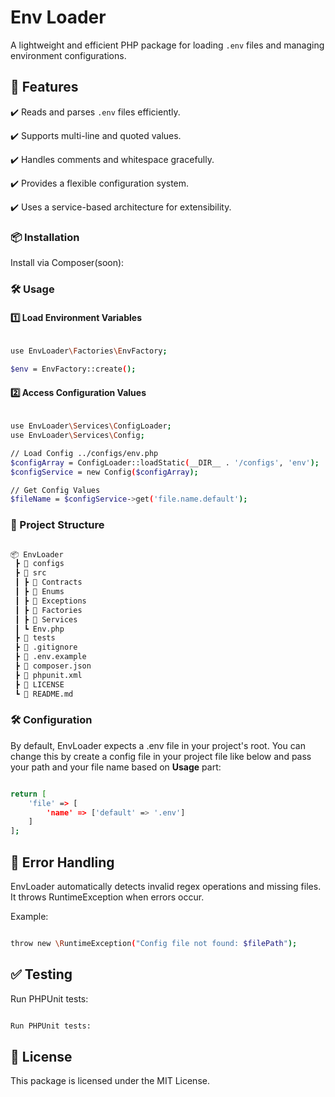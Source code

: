 # Env Loader

A lightweight and efficient PHP package for loading `.env` files and managing environment configurations.

## 🚀 Features

✔️ Reads and parses `.env` files efficiently.

✔️ Supports multi-line and quoted values.

✔️ Handles comments and whitespace gracefully.

✔️ Provides a flexible configuration system.

✔️ Uses a service-based architecture for extensibility.

### 📦 Installation

Install via Composer(soon):

### 🛠️ Usage

#### 1️⃣ Load Environment Variables

```bash

use EnvLoader\Factories\EnvFactory;

$env = EnvFactory::create();

```

#### 2️⃣ Access Configuration Values

```bash

use EnvLoader\Services\ConfigLoader;
use EnvLoader\Services\Config;

// Load Config ../configs/env.php
$configArray = ConfigLoader::loadStatic(__DIR__ . '/configs', 'env');
$configService = new Config($configArray);

// Get Config Values
$fileName = $configService->get('file.name.default');

```

### 📁 Project Structure

```bash

📦 EnvLoader
 ┣ 📂 configs
 ┣ 📂 src
 ┃ ┣ 📂 Contracts
 ┃ ┣ 📂 Enums
 ┃ ┣ 📂 Exceptions
 ┃ ┣ 📂 Factories
 ┃ ┣ 📂 Services
 ┃ ┗ Env.php
 ┣ 📂 tests
 ┣ 📜 .gitignore
 ┣ 📜 .env.example
 ┣ 📜 composer.json
 ┣ 📜 phpunit.xml
 ┣ 📜 LICENSE
 ┗ 📜 README.md

```

### 🛠 Configuration

By default, EnvLoader expects a .env file in your project's root.
You can change this by create a config file in your project file like below and pass your path and your file name based on **Usage** part:

```bash

return [
    'file' => [
        'name' => ['default' => '.env']
    ]
];

```

## 📌 Error Handling

EnvLoader automatically detects invalid regex operations and missing files.
It throws RuntimeException when errors occur.

Example:

```bash

throw new \RuntimeException("Config file not found: $filePath");

```

## ✅ Testing

Run PHPUnit tests:

```bash

Run PHPUnit tests:

```

## 📄 License

This package is licensed under the MIT License.

